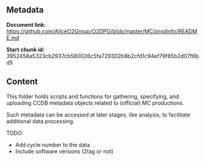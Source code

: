 ## Metadata

**Document link:** https://github.com/AliceO2Group/O2DPG/blob/master/MC/prodinfo/README.md

**Start chunk id:** 3952458a5323cb2937cb580026c5fa729302b8b2cfd1c94ef79f85b2d07f6bd5

## Content

This folder holds scripts and functions for gathering, specifying, and uploading CCDB metadata objects related to (official) MC productions.

Such metadata can be accessed at later stages, like analysis, to facilitate additional data processing.

TODO:

- Add cycle number to the data
- Include software versions (2tag or not)